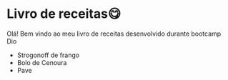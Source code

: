 # Livro de receitas😋

Olá! Bem vindo ao meu livro de receitas desenvolvido durante bootcamp Dio

- Strogonoff de frango
- Bolo de Cenoura
- Pave
